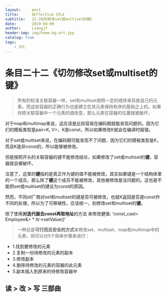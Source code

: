 ```yaml
---
layout:     post                  
title:      《Effective STL》         
subtitle:   22《切勿修改set或multiset的键》
date:       2019-04-09          
author:     Liangjf                  
header-img: img/home-bg-art.jpg
catalog: true                      
tags:                       
    - STL
---
```


# 条目二十二《切勿修改set或multiset的键》

> 所有的标准关联容器一样，set和multiset按照一定的顺序来存放自己的元素，而这些容器的正确行为也是建立在其元素保持有序的基础之上的。如果你把关联容器中一个元素的值改变，那么元素在容器的位置就被破坏。

对于map和multimap来说，这应该是比较容易在编码期就能发现问题的。因为它们的模板类型是pair<K, V>，K是const，所以如果修改K就会在编译时报错。

对于set或multiset来说，在编码期可能发现不了问题，因为它们的模板类型是K，而且K是非const的，所以能够被修改。

但是按照开头的关联容器的键不能修改结论，如果修改了set或multiset的**键**，容器就会被破坏。

注意了，这里的**键**指的是真正作为键的值不能被修改，其实如果键是一个结构体里的一个成员，那么除了**键**这个成员不能被修改，其他被修改是没问题的。这也是不能把set或multiset的键设为const的原因。

然而，不同stl厂商对set和multiset的键是否可被修改，也就K返回是否是const作不同的处理，所以为了可移植性，应该统一，别修改set和multiset的**键**。

除了使用**对迭代器去const再取地址**的方法
来修改健值:
'const_cast< Employee&> * itr->setValue()'

> 一种总是**可行而且安全的方式**来修改set、multiset、map和multimap中的元素，则可以分5个简单步骤来进行：

- 1.找到要修改的元素
- 2.复制一份待修改的元素的副本
- 3.修改副本
- 4.删除待修改的元素的容器的此元素
- 5.副本插入到原来的待修改容器中

## 读 > 改 > 写   三部曲
